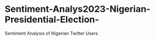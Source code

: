 # Sentiment-Analys2023-Nigerian-Presidential-Election-
Sentiment Analysis of Nigerian Twitter Users
